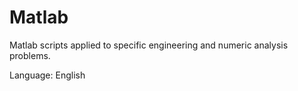 # Matlab #

Matlab scripts applied to specific engineering and numeric analysis problems.

Language: English
